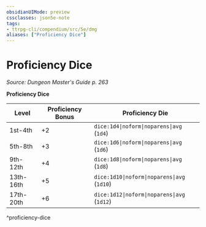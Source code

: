```yaml
---
obsidianUIMode: preview
cssclasses: json5e-note
tags:
- ttrpg-cli/compendium/src/5e/dmg
aliases: ["Proficiency Dice"]
---
```

# Proficiency Dice
*Source: Dungeon Master's Guide p. 263* 

**Proficiency Dice**

| Level | Proficiency Bonus | Proficiency Die |
|-------|-------------------|-----------------|
| 1st-4th | +2 | `dice:1d4\|noform\|noparens\|avg` (`1d4`) |
| 5th-8th | +3 | `dice:1d6\|noform\|noparens\|avg` (`1d6`) |
| 9th-12th | +4 | `dice:1d8\|noform\|noparens\|avg` (`1d8`) |
| 13th-16th | +5 | `dice:1d10\|noform\|noparens\|avg` (`1d10`) |
| 17th-20th | +6 | `dice:1d12\|noform\|noparens\|avg` (`1d12`) |
^proficiency-dice